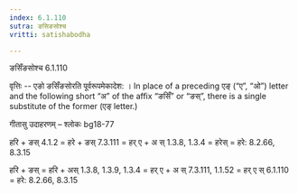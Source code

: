 ```yaml
---
index: 6.1.110
sutra: ङसिङसोश्च
vritti: satishabodha

---
```

 ङसिँङसोश्च 6.1.110 


वृत्तिः -- एङो ङसिँङसोरति पूर्वरूपमेकादेश: । In place of a preceding एङ् (“ए”, “ओ”) letter and the following short “अ” of the affix “ङसिँ” or “ङस्”, there is a single substitute of the former (एङ् letter.) 


गीतासु उदाहरणम् – श्लोकः bg18-77 


हरि + ङस् 4.1.2 = हरे + ङस् 7.3.111 = हर् ए + अ स् 1.3.8, 1.3.4 = हरेस् = हरे: 8.2.66, 8.3.15 

हरि + ङस् = हरि + अस् 1.3.8, 1.3.9, 1.3.4 = हर् ए + अ स् 7.3.111, 1.1.52 = हर् ए स् 6.1.110 = हरे: 8.2.66, 8.3.15